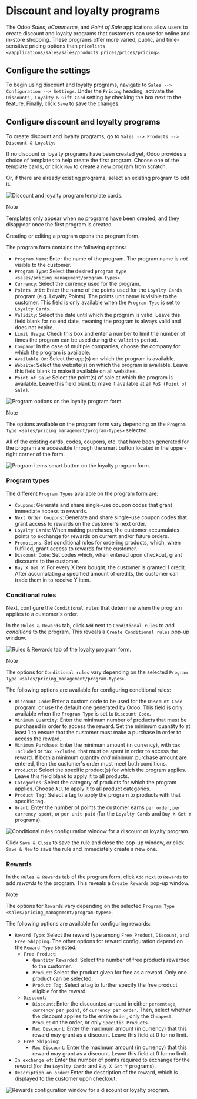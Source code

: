 # Discount and loyalty programs

The Odoo *Sales*, *eCommerce*, and *Point of Sale* applications allow
users to create discount and loyalty programs that customers can use for
online and in-store shopping. These programs offer more varied, public,
and time-sensitive pricing options than `pricelists
</applications/sales/sales/products_prices/prices/pricing>`.

## Configure the settings

To begin using discount and loyalty programs, navigate to
`Sales --> Configuration
--> Settings`. Under the `Pricing` heading, activate the
`Discounts, Loyalty &
Gift Card` setting by checking the box next to the feature. Finally,
click `Save` to save the changes.

## Configure discount and loyalty programs

To create discount and loyalty programs, go to
`Sales --> Products --> Discount &
Loyalty`.

If no discount or loyalty programs have been created yet, Odoo provides
a choice of templates to help create the first program. Choose one of
the template cards, or click `New` to create a new program from scratch.

Or, if there are already existing programs, select an existing program
to edit it.

<img src="loyalty_discount/price-discount-loyalty.png"
class="align-center"
alt="Discount and loyalty program template cards." />

> [!NOTE]
> Templates only appear when no programs have been created, and they
> disappear once the first program is created.

Creating or editing a program opens the program form.

The program form contains the following options:

- `Program Name`: Enter the name of the program. The program name is
  *not* visible to the customer.
- `Program Type`: Select the desired `program type
  <sales/pricing_management/program-types>`.
- `Currency`: Select the currency used for the program.
- `Points Unit`: Enter the name of the points used for the
  `Loyalty Cards` program (e.g. <span class="title-ref">Loyalty
  Points</span>). The points unit name *is* visible to the customer.
  This field is only available when the `Program Type` is set to
  `Loyalty Cards`.
- `Validity`: Select the date until which the program is valid. Leave
  this field blank for no end date, meaning the program is always valid
  and does not expire.
- `Limit Usage`: Check this box and enter a number to limit the number
  of times the program can be used during the `Validity` period.
- `Company`: In the case of multiple companies, choose the company for
  which the program is available.
- `Available On`: Select the app(s) on which the program is available.
- `Website`: Select the website(s) on which the program is available.
  Leave this field blank to make it available on all websites.
- `Point of Sale`: Select the point(s) of sale at which the program is
  available. Leave this field blank to make it available at all
  `PoS (Point of Sale)`.

<img src="loyalty_discount/price-programs.png" class="align-center"
alt="Program options on the loyalty program form." />

> [!NOTE]
> The options available on the program form vary depending on the
> `Program Type
> <sales/pricing_management/program-types>` selected.

All of the existing cards, codes, coupons, etc. that have been generated
for the program are accessible through the smart button located in the
upper-right corner of the form.

<img src="loyalty_discount/price-programs-items.png"
class="align-center"
alt="Program items smart button on the loyalty program form." />

### Program types

The different `Program Types` available on the program form are:

- `Coupons`: Generate and share single-use coupon codes that grant
  immediate access to rewards.
- `Next Order Coupons`: Generate and share single-use coupon codes that
  grant access to rewards on the customer's next order.
- `Loyalty Cards`: When making purchases, the customer accumulates
  points to exchange for rewards on current and/or future orders.
- `Promotions`: Set conditional rules for ordering products, which, when
  fulfilled, grant access to rewards for the customer.
- `Discount Code`: Set codes which, when entered upon checkout, grant
  discounts to the customer.
- `Buy X Get Y`: For every X item bought, the customer is granted 1
  credit. After accumulating a specified amount of credits, the customer
  can trade them in to receive Y item.

### Conditional rules

Next, configure the `Conditional rules` that determine when the program
applies to a customer's order.

In the `Rules & Rewards` tab, click `Add` next to `Conditional rules` to
add *conditions* to the program. This reveals a
`Create Conditional rules` pop-up window.

<img src="loyalty_discount/price-conditional-rewards.png"
class="align-center"
alt="Rules &amp; Rewards tab of the loyalty program form." />

> [!NOTE]
> The options for `Conditional rules` vary depending on the selected
> `Program Type
> <sales/pricing_management/program-types>`.

The following options are available for configuring conditional rules:

- `Discount Code`: Enter a custom code to be used for the
  `Discount Code` program, or use the default one generated by Odoo.
  This field is only available when the `Program Type` is set to
  `Discount Code`.
- `Minimum Quantity`: Enter the minimum number of products that must be
  purchased in order to access the reward. Set the minimum quantity to
  at least <span class="title-ref">1</span> to ensure that the customer
  must make a purchase in order to access the reward.
- `Minimum Purchase`: Enter the minimum amount (in currency), with `tax
  Included` or `tax Excluded`, that must be spent in order to access the
  reward. If both a minimum quantity *and* minimum purchase amount are
  entered, then the customer's order must meet both conditions.
- `Products`: Select the specific product(s) for which the program
  applies. Leave this field blank to apply it to all products.
- `Categories`: Select the category of products for which the program
  applies. Choose `All` to apply it to all product categories.
- `Product Tag:` Select a tag to apply the program to products with that
  specific tag.
- `Grant`: Enter the number of points the customer earns `per order`,
  `per currency spent`, or `per unit paid` (for the `Loyalty Cards` and
  `Buy X Get Y` programs).

<img src="loyalty_discount/price-conditions.png" class="align-center"
alt="Conditional rules configuration window for a discount or loyalty program." />

Click `Save & Close` to save the rule and close the pop-up window, or
click `Save & New` to save the rule and immediately create a new one.

### Rewards

In the `Rules & Rewards` tab of the program form, click `Add` next to
`Rewards` to add *rewards* to the program. This reveals a
`Create Rewards` pop-up window.

> [!NOTE]
> The options for `Rewards` vary depending on the selected `Program Type
> <sales/pricing_management/program-types>`.

The following options are available for configuring rewards:

- `Reward Type`: Select the reward type among `Free Product`,
  `Discount`, and `Free Shipping`. The other options for reward
  configuration depend on the `Reward Type` selected.
  - `Free Product`:
    - `Quantity Rewarded`: Select the number of free products rewarded
      to the customer.
    - `Product`: Select the product given for free as a reward. Only one
      product can be selected.
    - `Product Tag`: Select a tag to further specify the free product
      eligible for the reward.
  - `Discount`:
    - `Discount`: Enter the discounted amount in either `percentage`,
      `currency per point`, or `currency per order`. Then, select
      whether the discount applies to the entire `Order`, only the
      `Cheapest Product` on the order, or only `Specific Products`.
    - `Max Discount`: Enter the maximum amount (in currency) that this
      reward may grant as a discount. Leave this field at
      <span class="title-ref">0</span> for no limit.
  - `Free Shipping`:
    - `Max Discount`: Enter the maximum amount (in currency) that this
      reward may grant as a discount. Leave this field at
      <span class="title-ref">0</span> for no limit.
- `In exchange of`: Enter the number of points required to exchange for
  the reward (for the `Loyalty Cards` and `Buy X Get Y` programs).
- `Description on order`: Enter the description of the reward, which is
  displayed to the customer upon checkout.

<img src="loyalty_discount/price-rewards.png" class="align-center"
alt="Rewards configuration window for a discount or loyalty program." />
